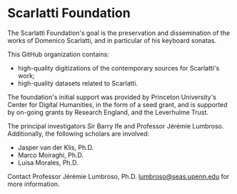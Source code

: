 # Scarlatti Foundation

The Scarlatti Foundation's goal is the preservation and dissemination of the works of Domenico Scarlatti, and in particular of his keyboard sonatas.

This GitHub organization contains:
- high-quality digitizations of the contemporary sources for Scarlatti's work;
- high-quality datasets related to Scarlatti.

The foundation's initial support was provided by Princeton University's Center for Digital Humanities, in the form of a seed grant, and is supported by on-going grants by Research England, and the Leverhulme Trust.

The principal investigators Sir Barry Ife and Professor Jérémie Lumbroso. Additionally, the following scholars are involved:
- Jasper van der Klis, Ph.D.
- Marco Moiraghi, Ph.D.
- Luisa Morales, Ph.D.

Contact Professor Jérémie Lumbroso, Ph.D. <lumbroso@seas.upenn.edu> for more information.
